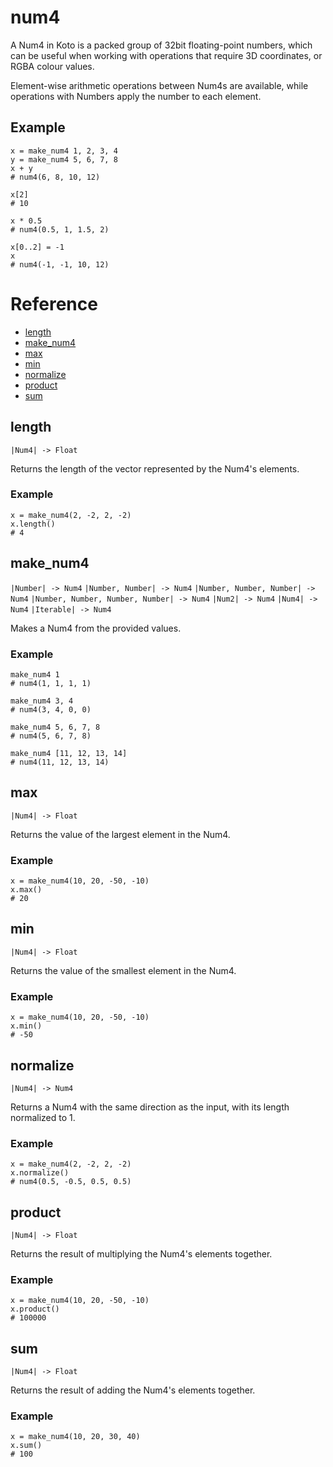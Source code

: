 # num4

A Num4 in Koto is a packed group of 32bit floating-point numbers,
which can be useful when working with operations that require 3D coordinates,
or RGBA colour values.

Element-wise arithmetic operations between Num4s are available,
while operations with Numbers apply the number to each element.

## Example

```koto
x = make_num4 1, 2, 3, 4
y = make_num4 5, 6, 7, 8
x + y
# num4(6, 8, 10, 12)

x[2]
# 10

x * 0.5
# num4(0.5, 1, 1.5, 2)

x[0..2] = -1
x
# num4(-1, -1, 10, 12)
```

# Reference

- [length](#length)
- [make_num4](#make_num4)
- [max](#max)
- [min](#min)
- [normalize](#normalize)
- [product](#product)
- [sum](#sum)

## length

`|Num4| -> Float`

Returns the length of the vector represented by the Num4's elements.

### Example

```koto
x = make_num4(2, -2, 2, -2)
x.length()
# 4
```

## make_num4

`|Number| -> Num4`
`|Number, Number| -> Num4`
`|Number, Number, Number| -> Num4`
`|Number, Number, Number, Number| -> Num4`
`|Num2| -> Num4`
`|Num4| -> Num4`
`|Iterable| -> Num4`

Makes a Num4 from the provided values.

### Example

```koto
make_num4 1
# num4(1, 1, 1, 1)

make_num4 3, 4
# num4(3, 4, 0, 0)

make_num4 5, 6, 7, 8
# num4(5, 6, 7, 8)

make_num4 [11, 12, 13, 14]
# num4(11, 12, 13, 14)
```

## max

`|Num4| -> Float`

Returns the value of the largest element in the Num4.

### Example

```koto
x = make_num4(10, 20, -50, -10)
x.max()
# 20
```

## min

`|Num4| -> Float`

Returns the value of the smallest element in the Num4.

### Example

```koto
x = make_num4(10, 20, -50, -10)
x.min()
# -50
```

## normalize

`|Num4| -> Num4`

Returns a Num4 with the same direction as the input,
with its length normalized to 1.

### Example

```koto
x = make_num4(2, -2, 2, -2)
x.normalize()
# num4(0.5, -0.5, 0.5, 0.5)
```

## product

`|Num4| -> Float`

Returns the result of multiplying the Num4's elements together.

### Example

```koto
x = make_num4(10, 20, -50, -10)
x.product()
# 100000
```

## sum

`|Num4| -> Float`

Returns the result of adding the Num4's elements together.

### Example

```koto
x = make_num4(10, 20, 30, 40)
x.sum()
# 100
```
